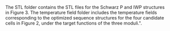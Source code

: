 The STL folder contains the STL files for the Schwarz P and IWP structures in Figure 3. 
The temperature field folder includes the temperature fields corresponding to the optimized sequence structures for the four candidate cells in Figure 2, under the target functions of the three moduli.".
